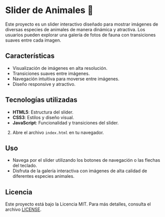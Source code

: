 # Slider de Animales 🐾

Este proyecto es un slider interactivo diseñado para mostrar imágenes de diversas especies de animales de manera dinámica y atractiva. Los usuarios pueden explorar una galería de fotos de fauna con transiciones suaves entre cada imagen.

## Características

- Visualización de imágenes en alta resolución.
- Transiciones suaves entre imágenes.
- Navegación intuitiva para moverse entre imágenes.
- Diseño responsive y atractivo.

## Tecnologías utilizadas

- **HTML5**: Estructura del slider.
- **CSS3**: Estilos y diseño visual.
- **JavaScript**: Funcionalidad y transiciones del slider.

2. Abre el archivo `index.html` en tu navegador.

## Uso

- Navega por el slider utilizando los botones de navegación o las flechas del teclado.
- Disfruta de la galería interactiva con imágenes de alta calidad de diferentes especies animales.


## Licencia

Este proyecto está bajo la Licencia MIT. Para más detalles, consulta el archivo [LICENSE](LICENSE).

